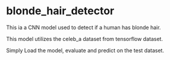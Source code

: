 # blonde_hair_detector
This ia a CNN model used to detect if a human has blonde hair. 

This model utilizes the celeb_a dataset from tensorflow dataset. 

Simply Load the model, evaluate and predict on the test dataset. 

